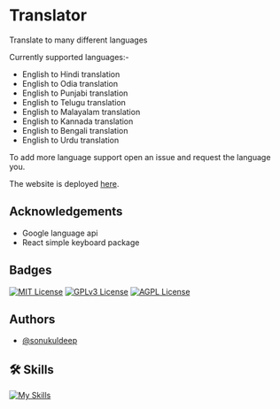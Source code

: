 
# Translator

Translate to many different languages 

Currently supported languages:-

- English to Hindi translation
- English to Odia translation
- English to Punjabi translation
- English to Telugu translation
- English to Malayalam translation
- English to Kannada translation
- English to Bengali translation
- English to Urdu translation

To add more language support open an issue and request the language you.

The website is deployed [here](https://indian-language-translator.netlify.app/).


## Acknowledgements

 - Google language api
 - React simple keyboard package


## Badges

[![MIT License](https://img.shields.io/badge/License-MIT-green.svg)](https://choosealicense.com/licenses/mit/) 
[![GPLv3 License](https://img.shields.io/badge/License-GPL%20v3-yellow.svg)](https://opensource.org/licenses/)
[![AGPL License](https://img.shields.io/badge/license-AGPL-blue.svg)](http://www.gnu.org/licenses/agpl-3.0)


## Authors
- [@sonukuldeep](https://www.github.com/sonukuldeep)


## 🛠 Skills

[![My Skills](https://skillicons.dev/icons?i=js,ts,html,css,tailwind,sass,nodejs,react,vue,flask,rust,python,php,solidity,mongodb,mysql,prisma,figma)](https://github.com/donald-gg)